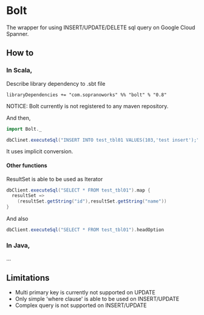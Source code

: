 # Bolt

The wrapper for using INSERT/UPDATE/DELETE sql query on Google Cloud Spanner.

## How to

### In Scala,

Describe library dependency to .sbt file

```
libraryDependencies += "com.sopranoworks" %% "bolt" % "0.8"
```
NOTICE: Bolt currently is not registered to any maven repository.

And then,

```scala
import Bolt._

dbClinet.executeSql("INSERT INTO test_tbl01 VALUES(103,'test insert');")
```

It uses implicit conversion.

#### Other functions

ResultSet is able to be used as Iterator

```scala
dbClient.executeSql("SELECT * FROM test_tbl01").map {
  resultSet =>
    (resultSet.getString("id"),resultSet.getString("name"))
}
```

And also

```scala
dbClient.executeSql("SELECT * FROM test_tbl01").headOption
```


### In Java,

...


## Limitations

* Multi primary key is currently not supported on UPDATE
* Only simple 'where clause' is able to be used on INSERT/UPDATE
* Complex query is not supported on INSERT/UPDATE 
